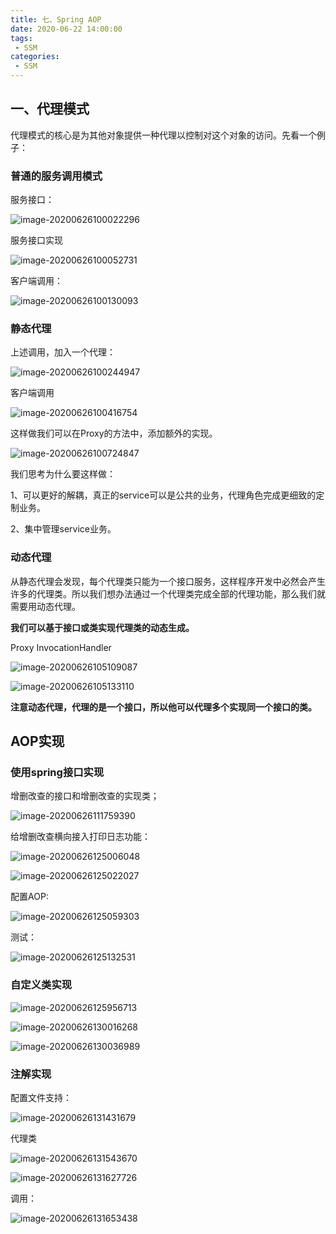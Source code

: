 ```yaml
---
title: 七、Spring AOP
date: 2020-06-22 14:00:00
tags:
 - SSM
categories:
 - SSM
---
```


## 一、代理模式
代理模式的核心是为其他对象提供一种代理以控制对这个对象的访问。先看一个例子：

### 普通的服务调用模式

服务接口：

![image-20200626100022296](./image-20200626100022296.png)

服务接口实现

![image-20200626100052731](./image-20200626100052731.png)

客户端调用：

![image-20200626100130093](./image-20200626100130093.png)



### 静态代理

上述调用，加入一个代理：

![image-20200626100244947](./image-20200626100244947.png)

客户端调用

![image-20200626100416754](./image-20200626100416754.png)

这样做我们可以在Proxy的方法中，添加额外的实现。

![image-20200626100724847](./image-20200626100724847.png)

我们思考为什么要这样做：<br>

1、可以更好的解耦，真正的service可以是公共的业务，代理角色完成更细致的定制业务。

2、集中管理service业务。

### 动态代理

从静态代理会发现，每个代理类只能为一个接口服务，这样程序开发中必然会产生许多的代理类。所以我们想办法通过一个代理类完成全部的代理功能，那么我们就需要用动态代理。<br>

**我们可以基于接口或类实现代理类的动态生成。**<br>

Proxy  InvocationHandler<br>



![image-20200626105109087](./image-20200626105109087.png)



![image-20200626105133110](./image-20200626105133110.png)

**注意动态代理，代理的是一个接口，所以他可以代理多个实现同一个接口的类。**



## AOP实现

### 使用spring接口实现

增删改查的接口和增删改查的实现类；

![image-20200626111759390](./image-20200626111759390.png)

给增删改查横向接入打印日志功能：

![image-20200626125006048](./image-20200626125006048.png)

![image-20200626125022027](./image-20200626125022027.png)

配置AOP:

![image-20200626125059303](./image-20200626125059303.png)

测试：

![image-20200626125132531](./image-20200626125132531.png)

### 自定义类实现

![image-20200626125956713](./image-20200626125956713.png)



![image-20200626130016268](./image-20200626130016268.png)



![image-20200626130036989](./image-20200626130036989.png)



### 注解实现

配置文件支持：

![image-20200626131431679](./image-20200626131431679.png)

代理类

![image-20200626131543670](./image-20200626131543670.png)

![image-20200626131627726](./image-20200626131627726.png)



调用：

![image-20200626131653438](./image-20200626131653438.png)

















